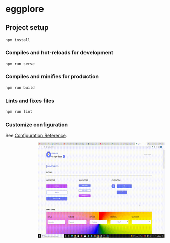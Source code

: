 # eggplore

## Project setup
```
npm install
```

### Compiles and hot-reloads for development
```
npm run serve
```

### Compiles and minifies for production
```
npm run build
```

### Lints and fixes files
```
npm run lint
```

### Customize configuration
See [Configuration Reference](https://cli.vuejs.org/config/).


<p><img align="right" alt="gif" src="https://github.com/Azizkhan1992/Eggplore-Vue/blob/main/Eggplore.gif" width="400" height="300"/></p>
